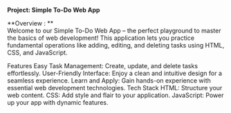 **Project: Simple To-Do Web App**  

**Overview : **  
Welcome to our Simple To-Do Web App – the perfect playground to master the basics of web development! This application lets you practice fundamental operations like adding, editing, and deleting tasks using HTML, CSS, and JavaScript.

Features
Easy Task Management: Create, update, and delete tasks effortlessly.
User-Friendly Interface: Enjoy a clean and intuitive design for a seamless experience.
Learn and Apply: Gain hands-on experience with essential web development technologies.
Tech Stack
HTML: Structure your web content.
CSS: Add style and flair to your application.
JavaScript: Power up your app with dynamic features.
